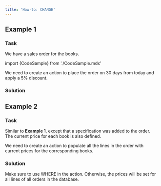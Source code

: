```yaml
---
title: 'How-to: CHANGE'
---
```


## Example 1

### Task

We have a sales order for the books.

import {CodeSample} from './CodeSample.mdx'

<CodeSample url="https://documentation.lsfusion.org/sample?file=UseCaseAssign&block=sample1"/>

We need to create an action to place the order on 30 days from today and apply a 5% discount.

### Solution

<CodeSample url="https://documentation.lsfusion.org/sample?file=UseCaseAssign&block=solution1"/>

## Example 2

### Task

Similar to **Example 1**, except that a specification was added to the order. The current price for each book is also defined.

<CodeSample url="https://documentation.lsfusion.org/sample?file=UseCaseAssign&block=sample2"/>

We need to create an action to populate all the lines in the order with current prices for the corresponding books.

### Solution

<CodeSample url="https://documentation.lsfusion.org/sample?file=UseCaseAssign&block=solution2"/>

Make sure to use WHERE in the action. Otherwise, the prices will be set for all lines of all orders in the database.
